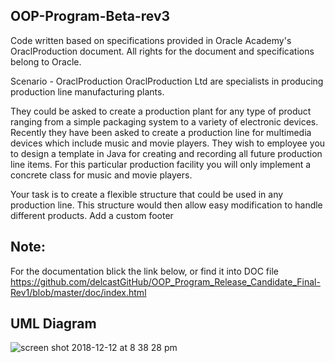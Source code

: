 ## OOP-Program-Beta-rev3

Code written based on specifications provided in Oracle Academy's OraclProduction document. All rights for the document and specifications belong to Oracle.

Scenario - OraclProduction OraclProduction Ltd are specialists in producing production line manufacturing plants.

They could be asked to create a production plant for any type of product ranging from a simple packaging system to a variety of electronic devices. Recently they have been asked to create a production line for multimedia devices which include music and movie players. They wish to employee you to design a template in Java for creating and recording all future production line items. For this particular production facility you will only implement a concrete class for music and movie players.

Your task is to create a flexible structure that could be used in any production line. This structure would then allow easy modification to handle different products. Add a custom footer

##                                                                                                              
## Note:
For the documentation blick the link below, or find it into DOC file
https://github.com/delcastGitHub/OOP_Program_Release_Candidate_Final-Rev1/blob/master/doc/index.html

##                                                                                                              
## UML Diagram

![screen shot 2018-12-12 at 8 38 28 pm](https://user-images.githubusercontent.com/42677141/49909681-e738db00-fe4d-11e8-9915-cbb16e1d6905.png)


